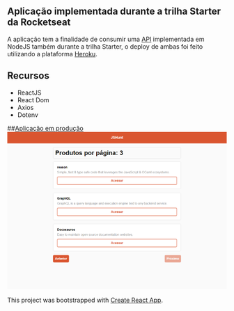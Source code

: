 ## Aplicação implementada durante a trilha Starter da Rocketseat
 
A aplicação tem a finalidade de consumir uma [API](https://api-node2020.herokuapp.com/) implementada em NodeJS também durante a trilha Starter, o deploy de ambas foi feito utilizando a plataforma [Heroku](https://www.heroku.com/).

## Recursos
- ReactJS
- React Dom
- Axios
- Dotenv

##[Aplicação em produção](https://aad-hunt.herokuapp.com/)
![](./assets_readme/screen.png)


This project was bootstrapped with [Create React App](https://github.com/facebook/create-react-app).